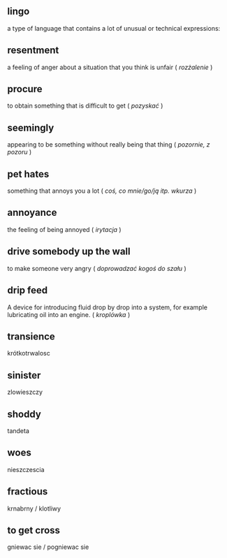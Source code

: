 ## lingo
a type of language that contains a lot of unusual or technical expressions:

## resentment
a feeling of anger about a situation that you think is unfair
( _rozżalenie_ )

## procure
to obtain something that is difficult to get
( _pozyskać_ )

## seemingly
appearing to be something without really being that thing
( _pozornie, z pozoru_ )

## pet hates
something that annoys you a lot
( _coś, co mnie/go/ją itp. wkurza_ )

## annoyance
the feeling of being annoyed
( _irytacja_ )

## drive somebody up the wall
to make someone very angry
( _doprowadzać kogoś do szału_ )

## drip feed
A device for introducing fluid drop by drop into a system, for example lubricating oil into an engine.
( _kroplówka_ )

## transience
krótkotrwalosc

## sinister
zlowieszczy

## shoddy
tandeta

## woes
nieszczescia

## fractious
krnabrny / klotliwy

## to get cross
gniewac sie / pogniewac sie



